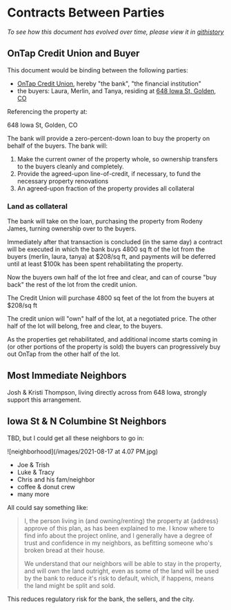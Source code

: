 # Contracts Between Parties

_To see how this document has evolved over time, please view it in [githistory](https://github.githistory.xyz/josh-works/til/blob/main/golden/contracts-between-parties.md)_

## OnTap Credit Union and Buyer

This document would be binding between the following parties:

- [OnTap Credit Union](https://www.ontapcu.org/), hereby "the bank", "the financial institution"
- the buyers: Laura, Merlin, and Tanya, residing at [648 Iowa St, Golden, CO](https://www.zillow.com/homedetails/648-Iowa-St-Golden-CO-80403/13709768_zpid/)

Referencing the property at:

648 Iowa St, Golden, CO

The bank will provide a zero-percent-down loan to buy the property on behalf of the buyers. The bank will:

1. Make the current owner of the property whole, so ownership transfers to the buyers cleanly and completely.
2. Provide the agreed-upon line-of-credit, if necessary, to fund the necessary property renovations
3. An agreed-upon fraction of the property provides all collateral


### Land as collateral

The bank will take on the loan, purchasing the property from Rodeny James, turning ownership over to the buyers.

Immediately after that transaction is concluded (in the same day) a contract will be executed in which the bank buys 4800 sq ft of the lot from the buyers (merlin, laura, tanya) at $208/sq ft, and payments will be deferred until at least $100k has been spent rehabilitating the property. 

Now the buyers own half of the lot free and clear, and can of course "buy back" the rest of the lot from the credit union. 

The Credit Union will purchase 4800 sq feet of the lot from the buyers at $208/sq ft

The credit union will "own" half of the lot, at a negotiated price. The other half of the lot will belong, free and clear, to the buyers. 

As the properties get rehabilitated, and additional income starts coming in (or other portions of the property is sold) the buyers can progressively buy out OnTap from the other half of the lot. 


## Most Immediate Neighbors

Josh & Kristi Thompson, living directly across from 648 Iowa, strongly support this arrangement.

## Iowa St & N Columbine St Neighbors

TBD, but I could get all these neighbors to go in:

![neighborhood](/images/2021-08-17 at 4.07 PM.jpg)

- Joe & Trish
- Luke & Tracy
- Chris and his fam/neighbor
- coffee & donut crew
- many more

All could say something like:

> I, the person living in (and owning/renting) the property at {address} approve of this plan, as has been explained to me. I know where to find info about the project online, and I generally have a degree of trust and confidence in my neighbors, as befitting someone who's broken bread at their house.
>
> We understand that our neighbors will be able to stay in the property, and will own the land outright, even as some of the land will be used by the bank to reduce it's risk to default, which, if happens, means the land might be split and sold. 



This reduces regulatory risk for the bank, the sellers, and the city.








